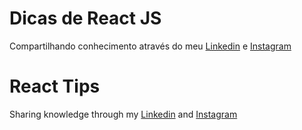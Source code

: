 # Dicas de React JS
Compartilhando conhecimento através do meu [Linkedin](https://www.linkedin.com/in/victor-alves-de-oliveira/) e [Instagram](https://www.instagram.com/victoroliveira.dev/)


# React Tips
Sharing knowledge through my [Linkedin](https://www.linkedin.com/in/victor-alves-de-oliveira/) and [Instagram](https://www.instagram.com/victoroliveira.dev/)

